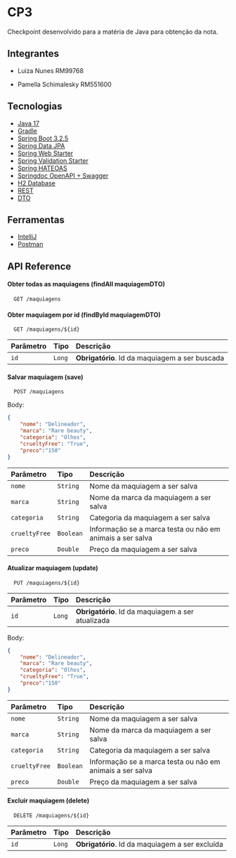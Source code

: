 # CP3

Checkpoint desenvolvido para a matéria de Java para obtenção da nota. 

## Integrantes

 - Luiza Nunes RM99768
   
 - Pamella Schimalesky RM551600

## Tecnologias

 - [Java 17](https://docs.oracle.com/en/java/javase/17/)
 - [Gradle](https://gradle.org/)
 - [Spring Boot 3.2.5](https://spring.io/projects/spring-boot)
 - [Spring Data JPA](https://docs.spring.io/spring-data/jpa/reference/)
 - [Spring Web Starter](https://docs.spring.io/spring-boot/reference/web/index.html)
 - [Spring Validation Starter](https://docs.spring.io/spring-framework/reference/core/validation/beanvalidation.html)
 - [Spring HATEOAS](https://docs.spring.io/spring-hateoas/docs/current/reference/html/)
 - [Springdoc OpenAPI + Swagger](https://springdoc.org/)
 - [H2 Database](http://h2database.com/html/main.html)
 - [REST](https://ics.uci.edu/~fielding/pubs/dissertation/rest_arch_style.htm)
 - [DTO](https://martinfowler.com/eaaCatalog/dataTransferObject.html)

## Ferramentas

 - [IntelliJ](https://www.jetbrains.com/pt-br/idea/)
 - [Postman](https://www.postman.com/)
   
## API Reference

#### Obter todas as maquiagens (findAll maquiagemDTO)

```http
  GET /maquiagens
```

#### Obter maquiagem por id (findById maquiagemDTO)

```http
  GET /maquiagens/${id}
```

| Parâmetro | Tipo   | Descrição                                    |
|:----------|:-------|:---------------------------------------------|
| `id`      | `Long` | **Obrigatório**. Id da maquiagem a ser buscada |

#### Salvar maquiagem (save)

```http
  POST /maquiagens
```

Body:

```json
{
    "nome": "Delineador",
    "marca": "Rare beauty",
    "categoria": "Olhos",
    "crueltyFree": "True",
    "preco":"150"
}
```

| Parâmetro | Tipo     | Descrição                       |
|:----------|:---------|:--------------------------------|
| `nome`    | `String` | Nome da maquiagem a ser salva  |
| `marca`   | `String` | Nome da marca da maquiagem a ser salva |
| `categoria`   | `String` | Categoria da maquiagem a ser salva  |
| `crueltyFree`   | `Boolean` | Informação se a marca testa ou não em animais a ser salva  |
| `preco`   | `Double` | Preço da maquiagem a ser salva  |


#### Atualizar maquiagem (update)

```http
  PUT /maquiagens/${id}
```

| Parâmetro | Tipo   | Descrição                                       |
|:----------|:-------|:------------------------------------------------|
| `id`      | `Long` | **Obrigatório**. Id da maquiagem a ser atualizada |

Body:

```json
{
    "nome": "Delineador",
    "marca": "Rare beauty",
    "categoria": "Olhos",
    "crueltyFree": "True",
    "preco":"150"
}
```

| Parâmetro | Tipo     | Descrição                       |
|:----------|:---------|:--------------------------------|
| `nome`    | `String` | Nome da maquiagem a ser salva  |
| `marca`   | `String` | Nome da marca da maquiagem a ser salva |
| `categoria`   | `String` | Categoria da maquiagem a ser salva  |
| `crueltyFree`   | `Boolean` | Informação se a marca testa ou não em animais a ser salva  |
| `preco`   | `Double` | Preço da maquiagem a ser salva  |

#### Excluir maquiagem (delete)

```http
  DELETE /maquiagens/${id}
```

| Parâmetro | Tipo   | Descrição                                     |
|:----------|:-------|:----------------------------------------------|
| `id`      | `Long` | **Obrigatório**. Id da maquiagem a ser excluída |
